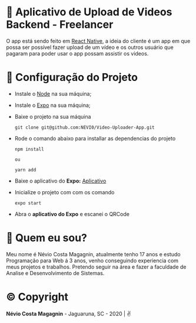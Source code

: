 # :movie_camera: Aplicativo de Upload de Videos Backend - Freelancer

O app está sendo feito em [React Native](https://reactnative.dev/docs/getting-started), a ideia do cliente é um app em que possa ser possível fazer upload de um vídeo e os outros usuário que pagaram para poder usar o app possam assistir os videos.

# :wrench: Configuração do Projeto

* Instale o [Node](https://nodejs.org/en/) na sua máquina;

* Instale o [Expo](https://docs.expo.io/) na sua máquina;

* Baixe o projeto na sua máquina
	```
	git clone git@github.com:NEVI0/Video-Uploader-App.git
	```


* Rode o comando abaixo para installar as dependencias do projeto
	```
	npm install
	
	ou

	yarn add
	```

* Baixe o aplicativo do **Expo:** [Aplicativo](https://play.google.com/store/apps/details?id=host.exp.exponent)

* Inicialize o projeto com com os comando
	```
	expo start
	```

* Abra o **aplicativo do Expo** e escanei o QRCode

# :boy: Quem eu sou?

Meu nome é Névio Costa Magagnin, atualmente tenho 17 anos e estudo Programação para Web á 3 anos, venho conseguindo experiencia com meus projetos e trabalhos. Pretendo seguir na área e fazer a faculdade de Analise e Desenvolvimento de Sistemas.

# :copyright: Copyright

**Névio Costa Magagnin** - Jaguaruna, SC - 2020 | :v: